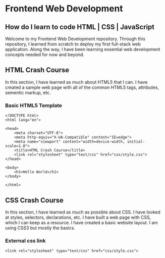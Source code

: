 # Frontend Web Development

## How do I learn to code HTML | CSS | JavaScript

Welcome to my Frontend Web Development repository. Through this repository, I learned from scratch to deploy my first full-stack web application. Along the way, I have been learning essential web development concepts needed for now and beyond.

## HTML Crash Course

In this section, I have learned as much about HTML5 that I can. I have created a sample web page with all of the common HTML5 tags, attributes, sementic markup, etc.

### Basic HTML5 Template

```
<!DOCTYPE html>
<html lang="en">

<head>
    <meta charset="UTF-8">
    <meta http-equiv="X-UA-Compatible" content="IE=edge">
    <meta name="viewport" content="width=device-width, initial-scale=1.0">
    <title>HTML Crash Course</title>
    <link rel="stylesheet" type="text/css" href="css/style.css">
</head>

<body>
    <h1>Hello World</h1>
</body>

</html>
```

## CSS Crash Course

In this section, I have learned as much as possible about CSS. I have looked at styles, selectors, declarations, etc. I have built a web page with CSS, which I can keep as a resource. I have created a basic website layout. I am using CSS3 but mostly the basics.

### External css link

```
<link rel="stylesheet" type="text/css" href="css/style.css">
```
